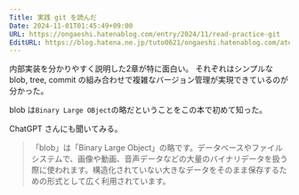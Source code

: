 ```yaml
---
Title: 実践 git を読んだ
Date: 2024-11-01T01:45:49+09:00
URL: https://ongaeshi.hatenablog.com/entry/2024/11/read-practice-git
EditURL: https://blog.hatena.ne.jp/tuto0621/ongaeshi.hatenablog.com/atom/entry/6802418398300491565
---
```


内部実装を分かりやすく説明した2章が特に面白い。 それぞれはシンプルな blob, tree, commit の組み合わせで複雑なバージョン管理が実現できているのが分かった。

blob は`Binary Large OBject`の略だということをこの本で初めて知った。

ChatGPT さんにも聞いてみる。

> 「blob」は「Binary Large Object」の略です。データベースやファイルシステムで、画像や動画、音声データなどの大量のバイナリデータを扱う際に使われます。構造化されていない大きなデータをそのまま保存するための形式として広く利用されています。
